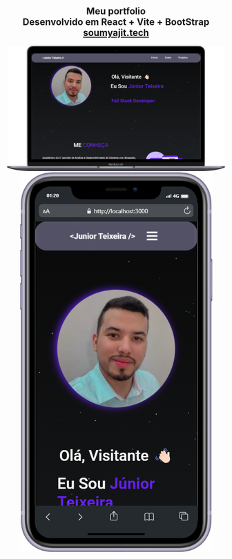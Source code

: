 <h2 align="center">
  Meu portfolio<br/>
  Desenvolvido em React + Vite + BootStrap
  <a href="https://soumyajit.vercel.app/" target="_blank">soumyajit.tech</a>
</h2>
<div align="center">
  <img alt="Demo" src="./Images/full.png" />
</div>
<div align="center">
  <img alt="Demo" src="./Images/mobile.png" />
</div>

<br/>

<center>
